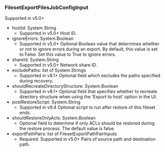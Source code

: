 ### FilesetExportFilesJobConfigInput
Supported in v5.0+

- hostId: System.String
  - Supported in v5.0+
      Host ID.
- ignoreErrors: System.Boolean
  - Supported in v5.0+
      Optional Boolean value that determines whether or not to ignore errors during an export. By default, this value is set to False. Set this value to True to ignore errors.
- shareId: System.String
  - Supported in v5.0+
      Network share ID.
- excludePaths: list of System.Strings
  - Supported in v8.1+
      Optional field which excludes the paths specified during recovery.
- shouldRecreateDirectoryStructure: System.Boolean
  - Supported in v8.1+
      Optional field that specifies whether to recreate directory structure when using the 'Export to host' option in the UI.
- postRestoreScript: System.String
  - Supported in v9.4
      Optional script to run after restore of this fileset ends.
- shouldRestoreOnlyAcls: System.Boolean
  - Optional field to determine if only ACLs should be restored during the restore process. The default value is false.
- exportPathPairs: list of FilesetExportPathPairInputs
  - Required. Supported in v5.0+
      Pairs of source path and destination path.
